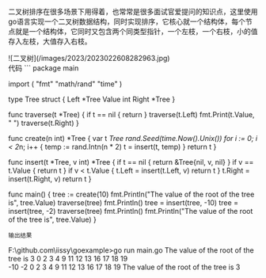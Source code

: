 二叉树排序在很多场景下用得着，也常常是很多面试官爱提问的知识点，这里使用go语言实现一个二叉树数据结构，同时实现排序，它核心就一个结构体，每个节点就是一个结构体，它同时又包含两个同类型指针，一个左枝，一个右枝，小的值存入左枝，大值存入右枝。

<div class="text-center">![二叉树](/images/2023/2023022608282963.jpg)
</div>代码
```
package main

import (
	"fmt"
	"math/rand"
	"time"
)

type Tree struct {
	Left  *Tree
	Value int
	Right *Tree
}

func traverse(t *Tree) {
	if t == nil {
		return
	}
	traverse(t.Left)
	fmt.Print(t.Value, " ")
	traverse(t.Right)
}

func create(n int) *Tree {
	var t *Tree
	rand.Seed(time.Now().Unix())
	for i := 0; i < 2*n; i++ {
		temp := rand.Intn(n * 2)
		t = insert(t, temp)
	}
	return t
}

func insert(t *Tree, v int) *Tree {
	if t == nil {
		return &Tree{nil, v, nil}
	}
	if v == t.Value {
		return t
	}
	if v < t.Value {
		t.Left = insert(t.Left, v)
		return t
	}
	t.Right = insert(t.Right, v)
	return t
}

func main() {
	tree := create(10)
	fmt.Println("The value of the root of the tree is", tree.Value)
	traverse(tree)
	fmt.Println()
	tree = insert(tree, -10)
	tree = insert(tree, -2)
	traverse(tree)
	fmt.Println()
	fmt.Println("The value of the root of the tree is", tree.Value)
}
```
输出结果
```
F:\github.com\iissy\goexample>go run main.go
The value of the root of the tree is 3
0 2 3 4 9 11 12 13 16 17 18 19        
-10 -2 0 2 3 4 9 11 12 13 16 17 18 19 
The value of the root of the tree is 3
```